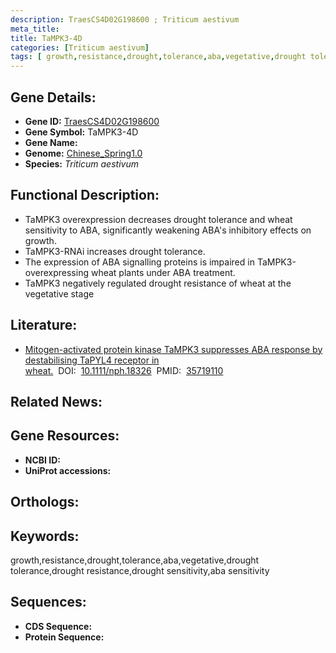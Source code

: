 ```yaml
---
description: TraesCS4D02G198600 ; Triticum aestivum
meta_title:
title: TaMPK3-4D
categories: [Triticum aestivum]
tags: [ growth,resistance,drought,tolerance,aba,vegetative,drought tolerance,drought resistance,drought sensitivity,aba sensitivity ]
---
```


## Gene Details:
- **Gene ID:**	[TraesCS4D02G198600]()
- **Gene Symbol:** TaMPK3-4D
- **Gene Name:** 
- **Genome:** [Chinese_Spring1.0]()
- **Species:** *Triticum aestivum*

## Functional Description:
   - TaMPK3 overexpression decreases drought tolerance and wheat sensitivity to ABA, significantly weakening ABA's inhibitory effects on growth.
   - TaMPK3-RNAi increases drought tolerance.
   - The expression of ABA signalling proteins is impaired in TaMPK3-overexpressing wheat plants under ABA treatment.
   - TaMPK3 negatively regulated drought resistance of wheat at the vegetative stage

## Literature:
   - [Mitogen-activated protein kinase TaMPK3 suppresses ABA response by destabilising TaPYL4 receptor in wheat.]( https://nph.onlinelibrary.wiley.com/doi/10.1111/nph.18326)&nbsp;&nbsp;DOI:&nbsp;&nbsp;[10.1111/nph.18326](https://nph.onlinelibrary.wiley.com/doi/10.1111/nph.18326)&nbsp;&nbsp;PMID:&nbsp;&nbsp;[35719110](https://pubmed.ncbi.nlm.nih.gov/35719110/)

## Related News:

## Gene Resources:
- **NCBI ID:** [](https://www.ncbi.nlm.nih.gov/gene/?term=)
- **UniProt accessions:** [](https://www.uniprot.org/uniprotkb//entry)

## Orthologs:

## Keywords:
growth,resistance,drought,tolerance,aba,vegetative,drought tolerance,drought resistance,drought sensitivity,aba sensitivity

## Sequences:
- **CDS Sequence:**
- **Protein Sequence:**
